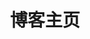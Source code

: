 ---
home: true
title: 博客主页
heroText: Mr.Box Blog
tagline: 轻舟已过万重山
heroImage: /head.png
bgImage: /assets/bgImage/day.jpg
bgImageDark: /assets/bgImage/dark.jpg
layout: BlogHome
icon: home
heroFullScreen: true
head:
  - - meta
    - name: keywords
      content: 盒子小屋, 盒子先生, Mr.Box Blog, 博客, java, 前端, 物联网, Vue
projects:
  - icon: /assets/homeProjects/friendLink.svg
    name: 友情链接
    desc: 万里尚为邻
    link: /social/friend

  - icon: /assets/homeProjects/comment.svg
    name: 写下留言
    desc: 欢迎来留言
    link: /social/guestbook

  - icon: /assets/homeProjects/map.svg
    name: 站点地图
    desc: 目录导航大全
    link: /about/map

  - icon: /assets/homeProjects/aboutMe.svg
    name: 关于博主
    desc: 博主的私人空间
    link: /about/intro

  # - icon: /logo.png
  #   name: 自定义项目
  #   desc: 自定义详细介绍
  #   link: https://你的自定义链接

footer: true
---
